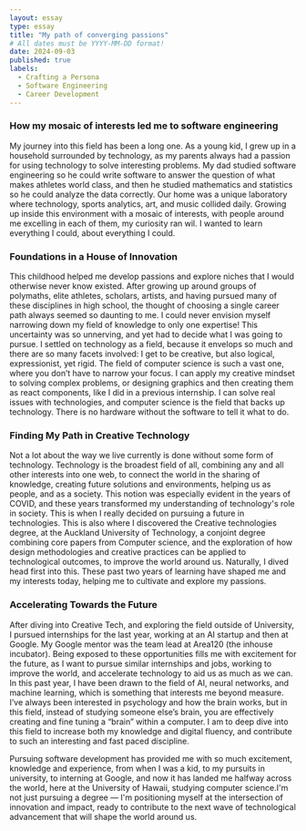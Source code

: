 ```yaml
---
layout: essay
type: essay
title: "My path of converging passions"
# All dates must be YYYY-MM-DD format!
date: 2024-09-03
published: true
labels:
  - Crafting a Persona
  - Software Engineering
  - Career Development
---
```



### How my mosaic of interests led me to software engineering

My journey into this field has been a long one. As a young kid, I grew up in a household surrounded by technology, as my parents always had a passion for using technology to solve interesting problems. My dad studied software engineering so he could write software to answer the question of what makes athletes world class, and then he studied mathematics and statistics so he could analyze the data correctly. Our home was a unique laboratory where technology, sports analytics, art, and music collided daily. Growing up inside this environment with a mosaic of interests, with people around me excelling in each of them, my curiosity ran wil. I wanted to learn everything I could, about everything I could. 

### Foundations in a House of Innovation

This childhood helped me develop passions and explore niches that I would otherwise never know existed. After growing up around groups of polymaths, elite athletes, scholars, artists, and having pursued many of these disciplines in high school, the thought of choosing a single career path always seemed so daunting to me. I could never envision myself narrowing down my field of knowledge to only one expertise! This uncertainty was so unnerving, and yet had to decide what I was going to pursue. I settled on technology as a field, because it envelops so much and there are so many facets involved: I get to be creative, but also logical, expressionist, yet rigid. The field of computer science is such a vast one, where you don’t have to narrow your focus. I can apply my creative mindset to solving complex problems, or designing graphics and then creating them as react components, like I did in a previous internship. I can solve real issues with technologies, and computer science is the field that backs up technology. There is no hardware without the software to tell it what to do. 

### Finding My Path in Creative Technology

Not a lot about the way we live currently is done without some form of technology. Technology is the broadest field of all, combining any and all other interests into one web, to connect the world in the sharing of knowledge, creating future solutions and environments, helping us as people, and as a society. This notion was especially evident in the years of COVID, and these years transformed my understanding of technology's role in society. This is when I really decided on pursuing a future in technologies. This is also where I discovered the Creative technologies degree, at the Auckland University of Technology, a conjoint degree combining core papers from Computer science, and the exploration of how design methodologies and creative practices can be applied to technological outcomes, to improve the world around us. Naturally, I dived head first into this. These past two years of learning have shaped me and my interests today, helping me to cultivate and explore my passions. 

### Accelerating Towards the Future

After diving into Creative Tech, and exploring the field outside of University, I pursued internships for the last year, working at an AI startup and then at Google. My Google mentor was the team lead at Area120 (the inhouse incubator). Being exposed to these opportunities fills me with excitement for the future, as I want to pursue similar internships and jobs, working to improve the world, and accelerate technology to aid us as much as we can. In this past year, I have been drawn to the field of AI, neural networks, and machine learning, which is something that interests me beyond measure. I’ve always been interested in psychology and how the brain works, but in this field, instead of studying someone else’s brain,  you are effectively creating and fine tuning a “brain” within a computer. I am to deep dive into this field to increase both my knowledge and digital fluency, and contribute to such an interesting and fast paced discipline. 

Pursuing software development has provided me with so much excitement, knowledge and experience, from when I was a kid, to my pursuits in university, to interning at Google, and now it has landed me halfway across the world, here at the University of Hawaii, studying computer science.I'm not just pursuing a degree — I'm positioning myself at the intersection of innovation and impact, ready to contribute to the next wave of technological advancement that will shape the world around us.
